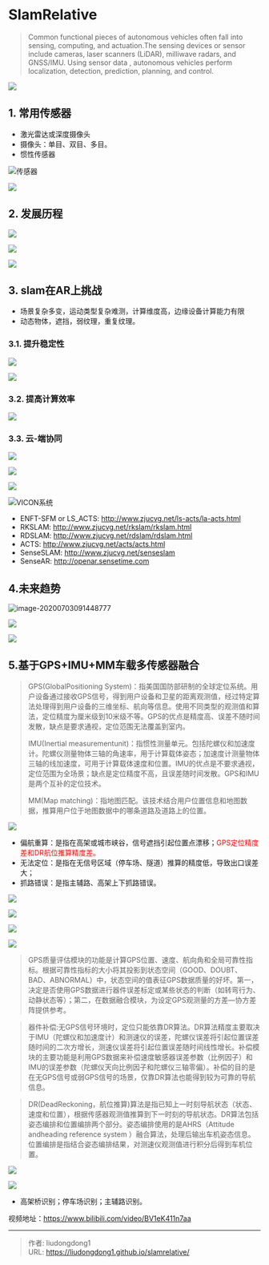 # SlamRelative


> Common functional pieces of autonomous vehicles often fall into sensing, computing, and actuation.The sensing devices or sensor include cameras, laser scanners (LiDAR), milliwave radars, and GNSS/IMU.  Using sensor data , autonomous vehicles perform localization, detection, prediction, planning, and control.

![](https://gitee.com/github-25970295/blogImage/raw/master/img/image-20200703082515701.png)

## 1. 常用传感器

- 激光雷达或深度摄像头
- 摄像头：单目、双目、多目。
- 惯性传感器

![传感器](https://gitee.com/github-25970295/blogImage/raw/master/img/image-20200703082557398.png)

![](https://gitee.com/github-25970295/blogImage/raw/master/img/image-20200703084255829.png)

## 2. 发展历程

![](https://gitee.com/github-25970295/blogImage/raw/master/img/image-20200703084657334.png)

![](https://gitee.com/github-25970295/blogImage/raw/master/img/image-20200703084724687.png)

![](https://gitee.com/github-25970295/blogpictureV2/raw/master/image-20211126214043470.png)

## 3. slam在AR上挑战

- 场景复杂多变，运动类型复杂难测，计算维度高，边缘设备计算能力有限
- 动态物体，遮挡，弱纹理，重复纹理。

### 3.1. 提升稳定性

![](https://gitee.com/github-25970295/blogImage/raw/master/img/image-20200703085121310.png)

![](https://gitee.com/github-25970295/blogImage/raw/master/img/image-20200703085246477.png)

### 3.2. 提高计算效率

![](https://gitee.com/github-25970295/blogImage/raw/master/img/image-20200703085435509.png)

### 3.3. 云-端协同

![](https://gitee.com/github-25970295/blogImage/raw/master/img/image-20200703085737787.png)

![](https://gitee.com/github-25970295/blogImage/raw/master/img/image-20200703090321487.png)

![](https://gitee.com/github-25970295/blogImage/raw/master/img/image-20200703090446927.png)

![VICON系统](https://gitee.com/github-25970295/blogImage/raw/master/img/image-20200703090620678.png)

- ENFT-SFM or LS_ACTS: http://www.zjucvg.net/ls-acts/la-acts.html
- RKSLAM: http://www.zjucvg.net/rkslam/rkslam.html
- RDSLAM: http://www.zjucvg.net/rdslam/rdslam.html
- ACTS:  http://www.zjucvg.net/acts/acts.html
- SenseSLAM: http://www.zjucvg.net/senseslam
- SenseAR: http://openar.sensetime.com

## 4.未来趋势

![image-20200703091448777](C:/Users/dell/AppData/Roaming/Typora/typora-user-images/image-20200703091448777.png)

![](https://gitee.com/github-25970295/blogImage/raw/master/img/image-20200703092235403.png)

![](https://gitee.com/github-25970295/blogImage/raw/master/img/image-20200703092305819.png)

## 5.基于GPS+IMU+MM车载多传感器融合

> GPS(GlobalPositioning System)：指美国国防部研制的全球定位系统。用户设备通过接收GPS信号，得到用户设备和卫星的距离观测值，经过特定算法处理得到用户设备的三维坐标、航向等信息。使用不同类型的观测值和算法，定位精度为厘米级到10米级不等。GPS的优点是精度高、误差不随时间发散，缺点是要求通视，定位范围无法覆盖到室内。
>
> IMU(Inertial measurementunit)：指惯性测量单元。包括陀螺仪和加速度计。陀螺仪测量物体三轴的角速率，用于计算载体姿态；加速度计测量物体三轴的线加速度，可用于计算载体速度和位置。IMU的优点是不要求通视，定位范围为全场景；缺点是定位精度不高，且误差随时间发散。GPS和IMU是两个互补的定位技术。
>
> MM(Map matching)：指地图匹配。该技术结合用户位置信息和地图数据，推算用户位于地图数据中的哪条道路及道路上的位置。

![](https://gitee.com/github-25970295/blogImage/raw/master/img/image-20200712110553648.png)

- 偏航重算：是指在高架或城市峡谷，信号遮挡引起位置点漂移；<font color=red>GPS定位精度差和DR航位推算精度差。</font>
- 无法定位：是指在无信号区域（停车场、隧道）推算的精度低，导致出口误差大；
- 抓路错误：是指主辅路、高架上下抓路错误。

![](https://gitee.com/github-25970295/blogImage/raw/master/img/image-20200712110406899.png)

![](https://gitee.com/github-25970295/blogImage/raw/master/img/image-20200712110531503.png)

![](https://gitee.com/github-25970295/blogImage/raw/master/img/image-20200712110642270.png)

![](https://gitee.com/github-25970295/blogImage/raw/master/img/image-20200712110914514.png)

> GPS质量评估模块的功能是计算GPS位置、速度、航向角和全局可靠性指标。根据可靠性指标的大小将其投影到状态空间（GOOD、DOUBT、BAD、ABNORMAL）中，状态空间的值表征GPS数据质量的好坏。第一，决定是否使用GPS数据进行器件误差标定或某些状态的判断（如转弯行为、动静状态等）；第二，在数据融合模块，为设定GPS观测量的方差—协方差阵提供参考。

> 器件补偿:无GPS信号环境时，定位只能依靠DR算法。DR算法精度主要取决于IMU（陀螺仪和加速度计）和测速仪的误差，陀螺仪误差将引起位置误差随时间的二次方增长，测速仪误差将引起位置误差随时间线性增长。补偿模块的主要功能是利用GPS数据来补偿速度敏感器误差参数（比例因子）和IMU的误差参数（陀螺仪天向比例因子和陀螺仪三轴零偏）。补偿的目的是在无GPS信号或弱GPS信号的场景，仅靠DR算法也能得到较为可靠的导航信息。

> DR(DeadReckoning，航位推算)算法是指已知上一时刻导航状态（状态、速度和位置），根据传感器观测值推算到下一时刻的导航状态。DR算法包括姿态编排和位置编排两个部分。姿态编排使用的是AHRS（Attitude andheading reference system ）融合算法，处理后输出车机姿态信息。位置编排是指结合姿态编排结果，对测速仪观测值进行积分后得到车机位置。

![](https://gitee.com/github-25970295/blogImage/raw/master/img/image-20200712111338207.png)

![](https://gitee.com/github-25970295/blogImage/raw/master/img/image-20200712111400756.png)

- 高架桥识别；停车场识别；主辅路识别。

视频地址：https://www.bilibili.com/video/BV1eK411n7aa



---

> 作者: liudongdong1  
> URL: https://liudongdong1.github.io/slamrelative/  

